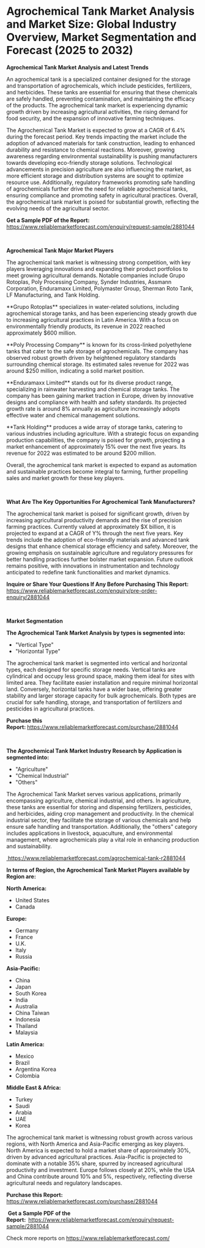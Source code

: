 <p><h1>Agrochemical Tank Market Analysis and Market Size: Global Industry Overview, Market Segmentation and Forecast (2025 to 2032)</h1></p><p><strong>Agrochemical Tank Market Analysis and Latest Trends</strong></p>
<p><p>An agrochemical tank is a specialized container designed for the storage and transportation of agrochemicals, which include pesticides, fertilizers, and herbicides. These tanks are essential for ensuring that these chemicals are safely handled, preventing contamination, and maintaining the efficacy of the products. The agrochemical tank market is experiencing dynamic growth driven by increasing agricultural activities, the rising demand for food security, and the expansion of innovative farming techniques. </p><p>The Agrochemical Tank Market is expected to grow at a CAGR of 6.4% during the forecast period. Key trends impacting the market include the adoption of advanced materials for tank construction, leading to enhanced durability and resistance to chemical reactions. Moreover, growing awareness regarding environmental sustainability is pushing manufacturers towards developing eco-friendly storage solutions. Technological advancements in precision agriculture are also influencing the market, as more efficient storage and distribution systems are sought to optimize resource use. Additionally, regulatory frameworks promoting safe handling of agrochemicals further drive the need for reliable agrochemical tanks, ensuring compliance and promoting safety in agricultural practices. Overall, the agrochemical tank market is poised for substantial growth, reflecting the evolving needs of the agricultural sector.</p></p>
<p><strong>Get a Sample PDF of the Report:&nbsp;</strong> <a href="https://www.reliablemarketforecast.com/enquiry/request-sample/2881044?utm_campaign=3216&utm_medium=2&utm_source=Github&utm_content=ia&utm_term=12032025&utm_id=agrochemical-tank">https://www.reliablemarketforecast.com/enquiry/request-sample/2881044</a></p>
<p>&nbsp;</p>
<p><strong>Agrochemical Tank Major Market Players</strong></p>
<p><p>The agrochemical tank market is witnessing strong competition, with key players leveraging innovations and expanding their product portfolios to meet growing agricultural demands. Notable companies include Grupo Rotoplas, Poly Processing Company, Synder Industries, Assmann Corporation, Enduramaxx Limited, Polymaster Group, Sherman Roto Tank, LF Manufacturing, and Tank Holding.</p><p>**Grupo Rotoplas** specializes in water-related solutions, including agrochemical storage tanks, and has been experiencing steady growth due to increasing agricultural practices in Latin America. With a focus on environmentally friendly products, its revenue in 2022 reached approximately $600 million.</p><p>**Poly Processing Company** is known for its cross-linked polyethylene tanks that cater to the safe storage of agrochemicals. The company has observed robust growth driven by heightened regulatory standards surrounding chemical storage. Its estimated sales revenue for 2022 was around $250 million, indicating a solid market position.</p><p>**Enduramaxx Limited** stands out for its diverse product range, specializing in rainwater harvesting and chemical storage tanks. The company has been gaining market traction in Europe, driven by innovative designs and compliance with health and safety standards. Its projected growth rate is around 8% annually as agriculture increasingly adopts effective water and chemical management solutions.</p><p>**Tank Holding** produces a wide array of storage tanks, catering to various industries including agriculture. With a strategic focus on expanding production capabilities, the company is poised for growth, projecting a market enhancement of approximately 15% over the next five years. Its revenue for 2022 was estimated to be around $200 million.</p><p>Overall, the agrochemical tank market is expected to expand as automation and sustainable practices become integral to farming, further propelling sales and market growth for these key players.</p></p>
<p>&nbsp;</p>
<p><strong>What Are The Key Opportunities For Agrochemical Tank Manufacturers?</strong></p>
<p><p>The agrochemical tank market is poised for significant growth, driven by increasing agricultural productivity demands and the rise of precision farming practices. Currently valued at approximately $X billion, it is projected to expand at a CAGR of Y% through the next five years. Key trends include the adoption of eco-friendly materials and advanced tank designs that enhance chemical storage efficiency and safety. Moreover, the growing emphasis on sustainable agriculture and regulatory pressures for better handling practices further bolster market expansion. Future outlook remains positive, with innovations in instrumentation and technology anticipated to redefine tank functionalities and market dynamics.</p></p>
<p><strong>Inquire or Share Your Questions If Any Before Purchasing This Report:</strong> <a href="https://www.reliablemarketforecast.com/enquiry/pre-order-enquiry/2881044?utm_campaign=3216&utm_medium=2&utm_source=Github&utm_content=ia&utm_term=12032025&utm_id=agrochemical-tank">https://www.reliablemarketforecast.com/enquiry/pre-order-enquiry/2881044</a></p>
<p>&nbsp;</p>
<p><strong>Market Segmentation</strong></p>
<p><strong>The Agrochemical Tank Market Analysis by types is segmented into:</strong></p>
<p><ul><li>"Vertical Type"</li><li>"Horizontal Type"</li></ul></p>
<p><p>The agrochemical tank market is segmented into vertical and horizontal types, each designed for specific storage needs. Vertical tanks are cylindrical and occupy less ground space, making them ideal for sites with limited area. They facilitate easier installation and require minimal horizontal land. Conversely, horizontal tanks have a wider base, offering greater stability and larger storage capacity for bulk agrochemicals. Both types are crucial for safe handling, storage, and transportation of fertilizers and pesticides in agricultural practices.</p></p>
<p><strong>Purchase this Report:&nbsp;</strong><a href="https://www.reliablemarketforecast.com/purchase/2881044?utm_campaign=3216&utm_medium=2&utm_source=Github&utm_content=ia&utm_term=12032025&utm_id=agrochemical-tank">https://www.reliablemarketforecast.com/purchase/2881044</a></p>
<p>&nbsp;</p>
<p><strong>The Agrochemical Tank Market Industry Research by Application is segmented into:</strong></p>
<p><ul><li>"Agriculture"</li><li>"Chemical Industrial"</li><li>"Others"</li></ul></p>
<p><p>The Agrochemical Tank Market serves various applications, primarily encompassing agriculture, chemical industrial, and others. In agriculture, these tanks are essential for storing and dispensing fertilizers, pesticides, and herbicides, aiding crop management and productivity. In the chemical industrial sector, they facilitate the storage of various chemicals and help ensure safe handling and transportation. Additionally, the "others" category includes applications in livestock, aquaculture, and environmental management, where agrochemicals play a vital role in enhancing production and sustainability.</p></p>
<p><a href="https://www.reliablemarketforecast.com/agrochemical-tank-r2881044?utm_campaign=3216&utm_medium=2&utm_source=Github&utm_content=ia&utm_term=12032025&utm_id=agrochemical-tank">&nbsp;https://www.reliablemarketforecast.com/agrochemical-tank-r2881044</a></p>
<p><strong>In terms of Region, the Agrochemical Tank Market Players available by Region are:</strong></p>
<p>
    <p> <strong> North America: </strong>
        <ul>
            <li>United States</li>
            <li>Canada</li>
        </ul>
        </p> 
    <p> <strong> Europe: </strong>
        <ul>
            <li>Germany</li>
            <li>France</li>
            <li>U.K.</li>
            <li>Italy</li>
            <li>Russia</li>
        </ul>
        </p> 
    <p> <strong> Asia-Pacific: </strong>
        <ul>
            <li>China</li>
            <li>Japan</li>
            <li>South Korea</li>
            <li>India</li>
            <li>Australia</li>
            <li>China Taiwan</li>
            <li>Indonesia</li>
            <li>Thailand</li>
            <li>Malaysia</li>
        </ul>
        </p> 
    <p> <strong> Latin America: </strong>
        <ul>
            <li>Mexico</li>
            <li>Brazil</li>
            <li>Argentina Korea</li>
            <li>Colombia</li>
        </ul>
        </p> 
    <p> <strong> Middle East & Africa: </strong>
        <ul>
            <li>Turkey</li>
            <li>Saudi</li>
            <li>Arabia</li>
            <li>UAE</li>
            <li>Korea</li>
        </ul>
    </p>
    </p>
<p><p>The agrochemical tank market is witnessing robust growth across various regions, with North America and Asia-Pacific emerging as key players. North America is expected to hold a market share of approximately 30%, driven by advanced agricultural practices. Asia-Pacific is projected to dominate with a notable 35% share, spurred by increased agricultural productivity and investment. Europe follows closely at 20%, while the USA and China contribute around 10% and 5%, respectively, reflecting diverse agricultural needs and regulatory landscapes.</p></p>
<p><strong>Purchase this Report: </strong><a href="https://www.reliablemarketforecast.com/purchase/2881044?utm_campaign=3216&utm_medium=2&utm_source=Github&utm_content=ia&utm_term=12032025&utm_id=agrochemical-tank">https://www.reliablemarketforecast.com/purchase/2881044</a></p>
<p>&nbsp;<strong>Get a Sample PDF of the Report:&nbsp;&nbsp;</strong><a href="https://www.reliablemarketforecast.com/enquiry/request-sample/2881044?utm_campaign=3216&utm_medium=2&utm_source=Github&utm_content=ia&utm_term=12032025&utm_id=agrochemical-tank">https://www.reliablemarketforecast.com/enquiry/request-sample/2881044</a></p>
<p><strong></strong></p>
<p>Check more reports on <a href="https://www.reliablemarketforecast.com/?utm_campaign=3216&utm_medium=2&utm_source=Github&utm_content=ia&utm_term=12032025&utm_id=agrochemical-tank">https://www.reliablemarketforecast.com/</a></p>